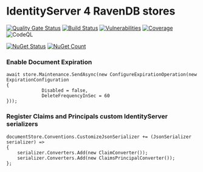 # IdentityServer 4 RavenDB stores

[![Quality Gate Status](https://sonarcloud.io/api/project_badges/measure?project=ops-ai_identityserver4-ravendb&metric=alert_status)](https://sonarcloud.io/dashboard?id=ops-ai_identityserver4-ravendb)
[![Build Status](https://opsai.visualstudio.com/BeyondAuth/_apis/build/status/ops-ai.IdentityServer4.Contrib.RavenDB?branchName=develop)](https://opsai.visualstudio.com/BeyondAuth/_build/latest?definitionId=4&branchName=develop)
[![Vulnerabilities](https://sonarcloud.io/api/project_badges/measure?project=ops-ai_identityserver4-ravendb&metric=vulnerabilities)](https://sonarcloud.io/dashboard?id=ops-ai_identityserver4-ravendb)
[![Coverage](https://sonarcloud.io/api/project_badges/measure?project=ops-ai_identityserver4-ravendb&metric=coverage)](https://sonarcloud.io/dashboard?id=ops-ai_identityserver4-ravendb)
![CodeQL](https://github.com/ops-ai/IdentityServer4.Contrib.RavenDB/workflows/CodeQL/badge.svg)

[![NuGet Status](https://img.shields.io/nuget/v/IdentityServer4.Contrib.RavenDB.svg?style=flat)](https://www.nuget.org/packages/IdentityServer4.Contrib.RavenDB/)
[![NuGet Count](https://img.shields.io/nuget/dt/IdentityServer4.Contrib.RavenDB.svg)](https://www.nuget.org/packages/IdentityServer4.Contrib.RavenDB/)

### Enable Document Expiration
```
await store.Maintenance.SendAsync(new ConfigureExpirationOperation(new ExpirationConfiguration
{
             Disabled = false,
             DeleteFrequencyInSec = 60
}));
```


### Register Claims and Principals custom IdentityServer serializers
```
documentStore.Conventions.CustomizeJsonSerializer += (JsonSerializer serializer) =>
{
    serializer.Converters.Add(new ClaimConverter());
    serializer.Converters.Add(new ClaimsPrincipalConverter());
};
```
